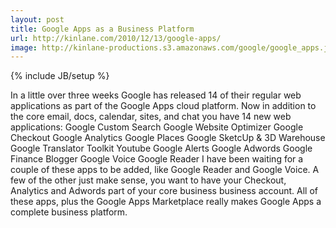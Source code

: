 ```yaml
---
layout: post
title: Google Apps as a Business Platform
url: http://kinlane.com/2010/12/13/google-apps/
image: http://kinlane-productions.s3.amazonaws.com/google/google_apps.jpg
---
```

{% include JB/setup %}
<p>
     In a little over three weeks Google has released 14 of their regular web applications as part of the Google Apps cloud platform. Now in addition to the core email, docs, calendar, sites, and chat you have 14 new web applications: Google Custom Search Google Website Optimizer Google Checkout Google Analytics Google Places Google SketcUp &amp; 3D Warehouse Google Translator Toolkit Youtube Google Alerts Google Adwords Google Finance Blogger Google Voice Google Reader I have been waiting for a couple of these apps to be added, like Google Reader and Google Voice. A few of the other just make sense, you want to have your Checkout, Analytics and Adwords part of your core business business account. All of these apps, plus the Google Apps Marketplace really makes Google Apps a complete business platform.
</p>